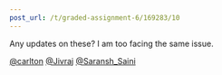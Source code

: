 ```yaml
---
post_url: /t/graded-assignment-6/169283/10
---
```

Any updates on these? I am too facing the same issue.

[@carlton](/u/carlton) [@Jivraj](/u/jivraj) [@Saransh\_Saini](/u/saransh_saini)